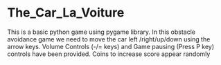 # The_Car_La_Voiture
This is a basic python game using pygame library.
In this obstacle avoidance game we need to move the car left /right/up/down using the arrow keys.
Volume Controls (-/= keys) and Game pausing (Press P key) controls have been provided. Coins to increase score appear randomly
